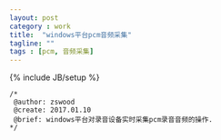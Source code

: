 ```yaml
---
layout: post
category : work
title:	"windows平台pcm音频采集"
tagline: ""
tags : [pcm, 音频采集]
---
```

{% include JB/setup %}

	/*
	 @author: zswood
	 @create: 2017.01.10
	 @brief: windows平台对录音设备实时采集pcm录音音频的操作.
	*/
